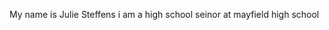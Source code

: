 
<html>
<body>
<p>
My name is Julie Steffens i am a high school seinor at mayfield high school 
</p>
</body>
</html>
